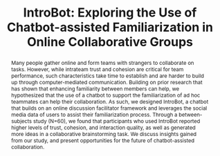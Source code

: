 ---
layout: publication
title: "IntroBot: Exploring the Use of Chatbot-assisted Familiarization in Online Collaborative Groups"
year: 2023
month: 5
authors:
  - Donghoon Shin
  - Soomin Kim
  - Ruoxi Shang
  - Joonhwan Lee
  - Gary Hsieh
venue: CHI 2023
venue_full: "Proceedings of the 2023 CHI Conference on Human Factors in Computing Systems"
abstract: "Many people gather online and form teams with strangers to collaborate on tasks. However, while intrateam trust and cohesion are critical for team performance, such characteristics take time to establish and are harder to build up through computer-mediated communication. Building on prior research that has shown that enhancing familiarity between members can help, we hypothesized that the use of a chatbot to support the familiarization of ad hoc teammates can help their collaboration. As such, we designed IntroBot, a chatbot that builds on an online discussion facilitator framework and leverages the social media data of users to assist their familiarization process. Through a between-subjects study (N=60), we found that participants who used IntroBot reported higher levels of trust, cohesion, and interaction quality, as well as generated more ideas in a collaborative brainstorming task. We discuss insights gained from our study, and present opportunities for the future of chatbot-assisted collaboration."
category: 
  - "AI / NLP"
  - "Chatbot"
  - "CSCW"
note: "to appear"
featured: true
preprint: true
---